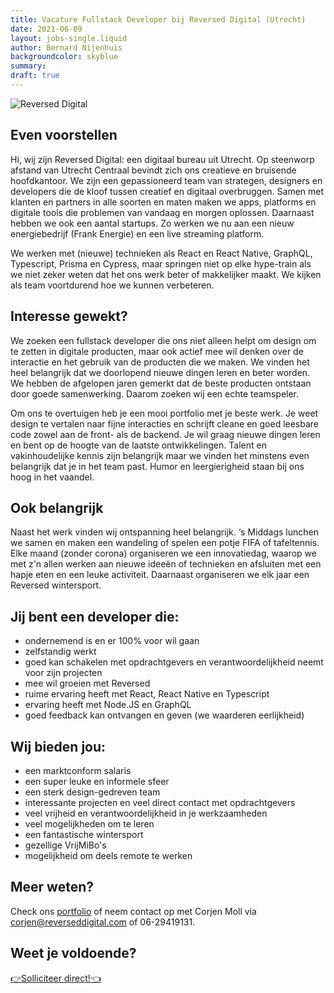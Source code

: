```yaml
---
title: Vacature Fullstack Developer bij Reversed Digital (Utrecht)
date: 2021-06-09
layout: jobs-single.liquid
author: Bernard Nijenhuis
backgroundcolor: skyblue
summary:
draft: true
---
```


![[Reversed Digital](https://reverseddigital.com/)](/_img/werkgevers/reversed-digital.png)

## Even voorstellen

Hi, wij zijn Reversed Digital: een digitaal bureau uit Utrecht. Op steenworp afstand van Utrecht Centraal bevindt zich ons creatieve en bruisende hoofdkantoor. We zijn een gepassioneerd team van strategen, designers en developers die de kloof tussen creatief en digitaal overbruggen. Samen met klanten en partners in alle soorten en maten maken we apps, platforms en digitale tools die problemen van vandaag en morgen oplossen. Daarnaast hebben we ook een aantal startups. Zo werken we nu aan een nieuw energiebedrijf (Frank Energie) en een live streaming platform.

We werken met (nieuwe) technieken als React en React Native, GraphQL, Typescript, Prisma en Cypress, maar springen niet op elke hype-train als we niet zeker weten dat het ons werk beter of makkelijker maakt. We kijken als team voortdurend hoe we kunnen verbeteren.

## Interesse gewekt?

We zoeken een fullstack developer die ons niet alleen helpt om design om te zetten in digitale producten, maar ook actief mee wil denken over de interactie en het gebruik van de producten die we maken. We vinden het heel belangrijk dat we doorlopend nieuwe dingen leren en beter worden. We hebben de afgelopen jaren gemerkt dat de beste producten ontstaan door goede samenwerking. Daarom zoeken wij een echte teamspeler.

Om ons te overtuigen heb je een mooi portfolio met je beste werk. Je weet design te vertalen naar fijne interacties en schrijft cleane en goed leesbare code zowel aan de front- als de backend. Je wil graag nieuwe dingen leren en bent op de hoogte van de laatste ontwikkelingen. Talent en vakinhoudelijke kennis zijn belangrijk maar we vinden het minstens even belangrijk dat je in het team past. Humor en leergierigheid staan bij ons hoog in het vaandel.

## Ook belangrijk

Naast het werk vinden wij ontspanning heel belangrijk. ‘s Middags lunchen we samen en maken een wandeling of spelen een potje FIFA of tafeltennis. Elke maand (zonder corona) organiseren we een innovatiedag, waarop we met z'n allen werken aan nieuwe ideeën of technieken en afsluiten met een hapje eten en een leuke activiteit. Daarnaast organiseren we elk jaar een Reversed wintersport.

## Jij bent een developer die:

-   ondernemend is en er 100% voor wil gaan
-   zelfstandig werkt
-   goed kan schakelen met opdrachtgevers en verantwoordelijkheid neemt voor zijn projecten
-   mee wil groeien met Reversed
-   ruime ervaring heeft met React, React Native en Typescript
-   ervaring heeft met Node.JS en GraphQL
-   goed feedback kan ontvangen en geven (we waarderen eerlijkheid)

## Wij bieden jou:

-   een marktconform salaris
-   een super leuke en informele sfeer
-   een sterk design-gedreven team
-   interessante projecten en veel direct contact met opdrachtgevers
-   veel vrijheid en verantwoordelijkheid in je werkzaamheden
-   veel mogelijkheden om te leren
-   een fantastische wintersport
-   gezellige VrijMiBo's
-   mogelijkheid om deels remote te werken

## Meer weten?

Check ons [portfolio](https://reverseddigital.com/#cases) of neem contact op met Corjen Moll via <corjen@reverseddigital.com> of 06-29419131.

## Weet je voldoende?

[👉Solliciteer direct!👈](mailto:corjen@reversddigital.com?subject=Sollicitatie%20Fullstack%20Developer)
